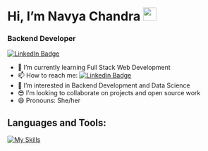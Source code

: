 # Hi, I’m Navya Chandra <img src="https://media.giphy.com/media/hvRJCLFzcasrR4ia7z/giphy.gif" width="30px"/>
### Backend Developer

<div id="badges">
  <a href="www.linkedin.com/in/navyachandra11">
    <img src="https://img.shields.io/badge/LinkedIn-blue?style=for-the-badge&logo=linkedin&logoColor=white" alt="LinkedIn Badge"/>
  </a>
</div>

- 🌱 I’m currently learning Full Stack Web Development
- 📫 How to reach me: [![Linkedin Badge](https://img.shields.io/badge/-navya-blue?style=flat&logo=Linkedin&logoColor=white)](www.linkedin.com/in/navyachandra11)
- 🔭 I’m interested in Backend Development and Data Science
- 😎 I’m looking to collaborate on projects and open source work
- 😄 Pronouns: She/her

## Languages and Tools:

[![My Skills](https://skillicons.dev/icons?i=ts,js,postman,mongodb,git,github,express,cpp,c,nodejs,vscode,py&perline=7)](https://skillicons.dev)
